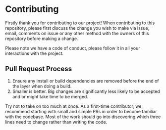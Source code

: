 # Contributing

Firstly thank you for contributing to our project! When contributing to this repository, please first discuss the change you wish to make via issue,
email, comments on issue or any other method with the owners of this repository before making a change. 

Please note we have a code of conduct, please follow it in all your interactions with the project.

## Pull Request Process

1. Ensure any install or build dependencies are removed before the end of the layer when doing a 
   build.
2. Smaller is better.
   Big changes are significantly less likely to be accepted and or might take time to be merged.

Try not to take on too much at once. As a first-time contributor, we recommend starting with small and simple PRs in order to become familiar with the codebase. Most of the work should go into discovering which three lines need to change rather than writing the code.
